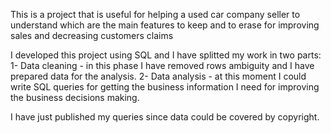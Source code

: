 This is a project that is useful for helping a used car company seller to understand which are the main features to keep and to erase for improving sales and decreasing customers claims

I developed this project using SQL and I have splitted my work in two parts:
    1- Data cleaning - in this phase I have removed rows ambiguity and I have prepared data for the analysis.
    2- Data analysis - at this moment I could write SQL queries for getting the business information I need for 
                       improving the business decisions making.

I have just published my queries since data could be covered by copyright.
